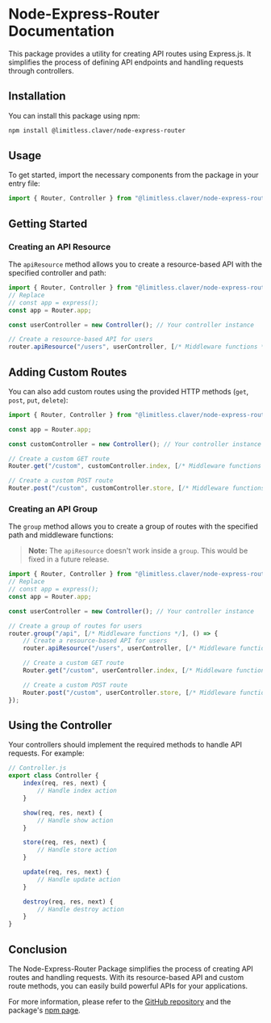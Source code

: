 # Node-Express-Router Documentation

This package provides a utility for creating API routes using Express.js. It simplifies the process of defining API endpoints and handling requests through controllers.

## Installation

You can install this package using npm:

```bash
npm install @limitless.claver/node-express-router
```

## Usage
To get started, import the necessary components from the package in your entry file:

```javascript
import { Router, Controller } from "@limitless.claver/node-express-router";
```

## Getting Started
### Creating an API Resource

The `apiResource` method allows you to create a resource-based API with the specified controller and path:

```javascript
import { Router, Controller } from "@limitless.claver/node-express-router";
// Replace
// const app = express();
const app = Router.app;

const userController = new Controller(); // Your controller instance

// Create a resource-based API for users
router.apiResource("/users", userController, [/* Middleware functions */]);

```

## Adding Custom Routes
You can also add custom routes using the provided HTTP methods (`get`, `post`, `put`, `delete`):

```javascript
import { Router, Controller } from "@limitless.claver/node-express-router";

const app = Router.app;

const customController = new Controller(); // Your controller instance

// Create a custom GET route
Router.get("/custom", customController.index, [/* Middleware functions */]);

// Create a custom POST route
Router.post("/custom", customController.store, [/* Middleware functions */]);

```

### Creating an API Group

The `group` method allows you to create a group of routes with the specified path and middleware functions:

> **Note:** The `apiResource` doesn't work inside a `group`. This would be fixed in a future release.

```javascript
import { Router, Controller } from "@limitless.claver/node-express-router";
// Replace
// const app = express();
const app = Router.app;

const userController = new Controller(); // Your controller instance

// Create a group of routes for users
router.group("/api", [/* Middleware functions */], () => {
    // Create a resource-based API for users
    router.apiResource("/users", userController, [/* Middleware functions */]);

    // Create a custom GET route
    Router.get("/custom", userController.index, [/* Middleware functions */]);

    // Create a custom POST route
    Router.post("/custom", userController.store, [/* Middleware functions */]);
});

```

## Using the Controller
Your controllers should implement the required methods to handle API requests. For example:

```javascript
// Controller.js
export class Controller {
    index(req, res, next) {
        // Handle index action
    }

    show(req, res, next) {
        // Handle show action
    }

    store(req, res, next) {
        // Handle store action
    }

    update(req, res, next) {
        // Handle update action
    }

    destroy(req, res, next) {
        // Handle destroy action
    }
}
```

## Conclusion
The Node-Express-Router Package simplifies the process of creating API routes and handling requests. With its resource-based API and custom route methods, you can easily build powerful APIs for your applications.

For more information, please refer to the [GitHub repository](https://github.com/Limitless-Kode/node-express-router) and the package's [npm page](https://www.npmjs.com/package/@limitless.claver/node-express-router).